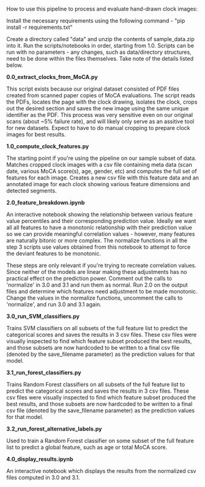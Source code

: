 How to use this pipeline to process and evaluate hand-drawn clock images:

Install the necessary requirements using the following command - "pip install -r requirements.txt"

Create a directory called "data" and unzip the contents of sample_data.zip into it.
Run the scripts/notebooks in order, starting from 1.0. Scripts can be run with no parameters - any changes, such as data/directory structures, need to be done within the files themselves. Take note of the details listed below.

**0.0_extract_clocks_from_MoCA.py**
  
This script exists because our original dataset consisted of PDF files created from scanned paper copies of MoCA evaluations. The script reads the PDFs, locates the page with the clock drawing, isolates the clock, crops out the desired section and saves the new image using the same unique identifier as the PDF. This process was very sensitive even on our original scans (about ~5% failure rate), and will likely only serve as an assitive tool for new datasets. Expect to have to do manual cropping to prepare clock images for best results.


**1.0_compute_clock_features.py**

The starting point if you're using the pipeline on our sample subset of data. Matches cropped clock images with a csv file containing meta data (scan date, various MoCA score(s), age, gender, etc) and computes the full set of features for each image. Creates a new csv file with this feature data and an annotated image for each clock showing various feature dimensions and detected segments.


**2.0_feature_breakdown.ipynb**

An interactive notebook showing the relationship between various feature value percentiles and their corresponding prediction value. Ideally we want all all features to have a monotonic relationship with their prediction value so we can provide meaningful correlation values - however, many features are naturally bitonic or more complex. The normalize functions in all the step 3 scripts use values obtained from this notebook to attempt to force the deviant features to be monotonic.

These steps are only relevant if you're trying to recreate correlation values. Since neither of the models are linear making these adjustments has no practical effect on the prediction power. Comment out the calls to 'normalize' in 3.0 and 3.1 and run them as normal. Run 2.0 on the output files and determine which features need adjustment to be made monotonic. Change the values in the normalize functions, uncomment the calls to 'normalize', and run 3.0 and 3.1 again.

**3.0_run_SVM_classifiers.py**

Trains SVM classifiers on all subsets of the full feature list to predict the categorical scores and saves the results in 3 csv files. These csv files were visually inspected to find which feature subset produced the best results, and those subsets are now hardcoded to be written to a final csv file (denoted by the save_filename parameter) as the prediction values for that model.

**3.1_run_forest_classifiers.py**

Trains Random Forest classifiers on all subsets of the full feature list to predict the categorical scores and saves the results in 3 csv files. These csv files were visually inspected to find which feature subset produced the best results, and those subsets are now hardcoded to be written to a final csv file (denoted by the save_filename parameter) as the prediction values for that model.

**3.2_run_forest_alternative_labels.py**

Used to train a Random Forest classifier on some subset of the full feature list to predict a global feature, such as age or total MoCA score.

**4.0_display_results.ipynb**

An interactive notebook which displays the results from the normalized csv files computed in 3.0 and 3.1. 
